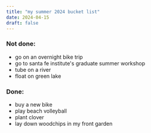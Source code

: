 ```yaml
---
title: "my summer 2024 bucket list"
date: 2024-04-15
draft: false
---
```


### Not done:
- go on an overnight bike trip
- go to santa fe institute's graduate summer workshop
- tube on a river
- float on green lake

### Done:
- buy a new bike
- play beach volleyball
- plant clover
- lay down woodchips in my front garden
